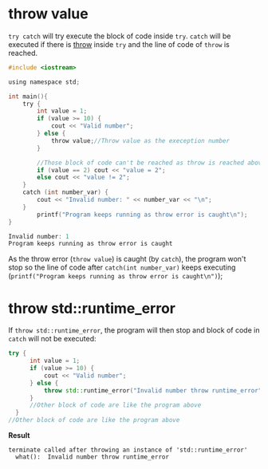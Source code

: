 # throw value

``try catch`` will try execute the block of code inside ``try``. ``catch`` will be executed if there is [throw](throw.md) inside ``try`` and the line of code of ``throw`` is reached.

```c
#include <iostream>

using namespace std;

int main(){
    try {
        int value = 1;
        if (value >= 10) {
            cout << "Valid number";
        } else {
            throw value;//Throw value as the exeception number
        }

        //Those block of code can't be reached as throw is reached above
        if (value == 2) cout << "value = 2";
        else cout << "value != 2";
    }
    catch (int number_var) {
        cout << "Invalid number: " << number_var << "\n";
    }
        printf("Program keeps running as throw error is caught\n");
}
```

```c
Invalid number: 1
Program keeps running as throw error is caught
```

As the throw error (``throw value``) is caught (by ``catch``), the program won't stop so the line of code after ``catch(int number_var)`` keeps executing (``printf("Program keeps running as throw error is caught\n")``);

# throw std::runtime_error

If ``throw std::runtime_error``, the program will then stop and block of code in ``catch`` will not be executed:

```cpp
try {
      int value = 1;
      if (value >= 10) {
          cout << "Valid number";
      } else {
          throw std::runtime_error("Invalid number throw runtime_error");
      }
      //Other block of code are like the program above
  }
//Other block of code are like the program above
```
**Result**

```
terminate called after throwing an instance of 'std::runtime_error'
  what():  Invalid number throw runtime_error
```
